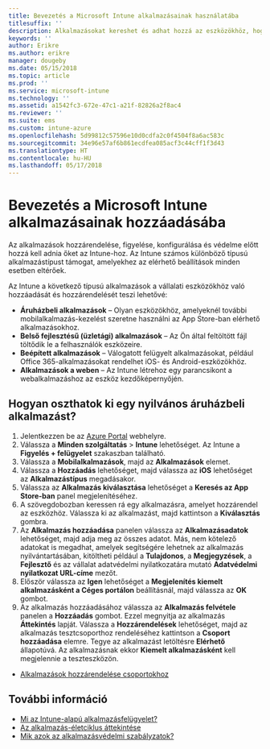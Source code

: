 ```yaml
---
title: Bevezetés a Microsoft Intune alkalmazásainak használatába
titlesuffix: ''
description: Alkalmazásokat kereshet és adhat hozzá az eszközökhöz, hogy az alkalmazottak elvégezhessék a munkát.
keywords: ''
author: Erikre
ms.author: erikre
manager: dougeby
ms.date: 05/15/2018
ms.topic: article
ms.prod: ''
ms.service: microsoft-intune
ms.technology: ''
ms.assetid: a1542fc3-672e-47c1-a21f-82826a2f8ac4
ms.reviewer: ''
ms.suite: ems
ms.custom: intune-azure
ms.openlocfilehash: 5d99812c57596e10d0cdfa2c0f4504f8a6ac583c
ms.sourcegitcommit: 34e96e57af6b861ecdfea085acf3c44cff1f3d43
ms.translationtype: HT
ms.contentlocale: hu-HU
ms.lasthandoff: 05/17/2018
---
```

# <a name="get-started-with-adding-apps-in-microsoft-intune"></a>Bevezetés a Microsoft Intune alkalmazásainak hozzáadásába

Az alkalmazások hozzárendelése, figyelése, konfigurálása és védelme előtt hozzá kell adnia őket az Intune-hoz. Az Intune számos különböző típusú alkalmazástípust támogat, amelyekhez az elérhető beállítások minden esetben eltérőek.

Az Intune a következő típusú alkalmazások a vállalati eszközökhöz való hozzáadását és hozzárendelését teszi lehetővé:
- **Áruházbeli alkalmazások** – Olyan eszközökhöz, amelyeknél további mobilalkalmazás-kezelést szeretne használni az App Store-ban elérhető alkalmazásokhoz.
- **Belső fejlesztésű (üzletági) alkalmazások** – Az Ön által feltöltött fájl töltődik le a felhasználók eszközeire.
- **Beépített alkalmazások** – Válogatott felügyelt alkalmazásokat, például Office 365-alkalmazásokat rendelhet iOS- és Android-eszközökhöz.
- **Alkalmazások a weben** – Az Intune létrehoz egy parancsikont a webalkalmazáshoz az eszköz kezdőképernyőjén.

## <a name="how-do-i-assign-a-public-store-app"></a>Hogyan oszthatok ki egy nyilvános áruházbeli alkalmazást?

1. Jelentkezzen be az [Azure Portal](https://portal.azure.com) webhelyre.
2. Válassza a **Minden szolgáltatás** > **Intune** lehetőséget. Az Intune a **Figyelés + felügyelet** szakaszban található.
3. Válassza a **Mobilalkalmazások**, majd az **Alkalmazások** elemet.
4. Válassza a **Hozzáadás** lehetőséget, majd válassza az **iOS** lehetőséget az **Alkalmazástípus** megadásakor.
5. Válassza az **Alkalmazás kiválasztása** lehetőséget a **Keresés az App Store-ban** panel megjelenítéséhez.
6. A szövegdobozban keressen rá egy alkalmazásra, amelyet hozzárendel az eszközhöz. Válassza ki az alkalmazást, majd kattintson a **Kiválasztás** gombra.
7. Az **Alkalmazás hozzáadása** panelen válassza az **Alkalmazásadatok** lehetőséget, majd adja meg az összes adatot. Más, nem kötelező adatokat is megadhat, amelyek segítségére lehetnek az alkalmazás nyilvántartásában, kitöltheti például a **Tulajdonos**, a **Megjegyzések**, a **Fejlesztő** és az vállalat adatvédelmi nyilatkozatára mutató **Adatvédelmi nyilatkozat URL-címe** mezőt.
8. Először válassza az **Igen** lehetőséget a **Megjelenítés kiemelt alkalmazásként a Céges portálon** beállításnál, majd válassza az **OK** gombot.
9. Az alkalmazás hozzáadásához válassza az **Alkalmazás felvétele** panelen a **Hozzáadás** gombot. Ezzel megnyitja az alkalmazás **Áttekintés** lapját. Válassza a **Hozzárendelések** lehetőséget, majd az alkalmazás tesztcsoporthoz rendeléséhez kattintson a **Csoport hozzáadása** elemre. Tegye az alkalmazást letöltésre **Elérhető** állapotúvá. Az alkalmazásnak ekkor **Kiemelt alkalmazásként** kell megjelennie a teszteszközön.


- [Alkalmazások hozzárendelése csoportokhoz](apps-deploy.md)

## <a name="learn-more"></a>További információ

* [Mi az Intune-alapú alkalmazásfelügyelet?](app-management.md)
* [Az alkalmazás-életciklus áttekintése](app-lifecycle.md)
* [Mik azok az alkalmazásvédelmi szabályzatok?](app-protection-policy.md)
